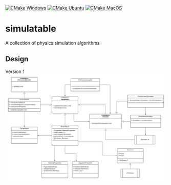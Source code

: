 [![CMake Windows](https://github.com/edwinchenyj/simulatable/actions/workflows/cmake-windows.yml/badge.svg)](https://github.com/edwinchenyj/simulatable/actions/workflows/cmake-windows.yml) [![CMake Ubuntu](https://github.com/edwinchenyj/simulatable/actions/workflows/cmake-ubuntu.yml/badge.svg)](https://github.com/edwinchenyj/simulatable/actions/workflows/cmake-ubuntu.yml) [![CMake MacOS](https://github.com/edwinchenyj/simulatable/actions/workflows/cmake-macos.yml/badge.svg)](https://github.com/edwinchenyj/simulatable/actions/workflows/cmake-macos.yml) 
# simulatable
A collection of physics simulation algorithms

## Design
Version 1
![alt text](simulatable_uml.png)
